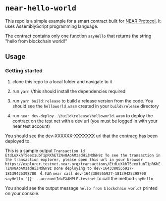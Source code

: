 # `near-hello-world` 

This repo is a simple example for a smart contract built for [NEAR Protocol](https://near.org). It uses AssemblyScript programming language. 

The contract contains only one function `sayHello` that returns the string "hello from blockchain world!"


## Usage

### Getting started
1. clone this repo to a local folder and navigate to it
2. run `yarn`  //this should install the dependencies required
3. run `yarn build:release` to build a release version from the code. 
You should see the `helloworld.wasm` created in your `build\release` directory 

5. run `near dev-deploy .\build\release\helloworld.wasm`  to deploy the contract on the test net with a dev url (you must be logged in with your near test account)

You should see the dev-XXXXXX-XXXXXXX url that the contracg has been deployed to. 

This is a sample output
`Transaction Id EtdLuXkhT5eex1ubT1pRKhETZNv8AoAMzadHiJMdGH9z
To see the transaction in the transaction explorer, please open this url in your browser
https://explorer.testnet.near.org/transactions/EtdLuXkhT5eex1ubT1pRKhETZNv8AoAMzadHiJMdGH9z
Done deploying to dev-1643380555927-18139425398700
`
4. run `near call dev-1643380555927-18139425398700 sayHello '{}' --accountId=EXAMPLE.testnet`  to call the method `sayHello` 

You should see the output message `hello from blockchain world!` printed on your console.
